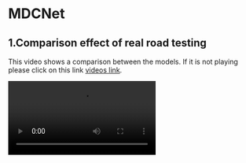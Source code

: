 # MDCNet
## 1.Comparison effect of real road testing

<p>This video shows a comparison between the models. If it is not playing please click on this link <a href="https://cj-jake.github.io/MDCNet/videos/paper05.mp4">videos link</a>.</p>


<video src="https://cj-jake.github.io/MDCNet/videos/paper05.mp4" controls="controls" style="max-width: 100%;">
</video>
